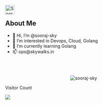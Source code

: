 
<a href="https://www.linkedin.com/in/sooraj-ks/">
  <img align="left" alt="Sooraj KS" width="30px" src="http://t0.gstatic.com/images?q=tbn:ANd9GcRMCA3j2A8hfLl9p5UAU5nd9lvqLlNZvqoU4xOsZ192uH4IYS6X" />
</a>

</br>

<div>
  <h2> About Me </h2>
  <ul>
    <li>👋 Hi, I’m @sooraj-sky</li>
    <li>👀 I’m interested in Devops, Cloud, Golang</li>
    <li>🌱 I’m currently learning Golang</li>
    <li>📫 ops@skywalks.in</li>
  </ul>
</div>

</br>
</br>

<p align="center"> <img src="https://github-readme-stats.vercel.app/api?username=sooraj-sky&show_icons=true&theme=cobalt" alt="sooraj-sky" />
<div>
 <p>Visitor Count</P> <img  src="https://visitor-badge.glitch.me/badge?page_id=sooraj-sky.sooraj-sky" />
</div>


